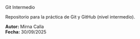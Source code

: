 Git Intermedio

Repositorio para la práctica de Git y GitHub (nivel intermedio).

**Autor:** Mirna Calla  
**Fecha:** 30/09/2025
